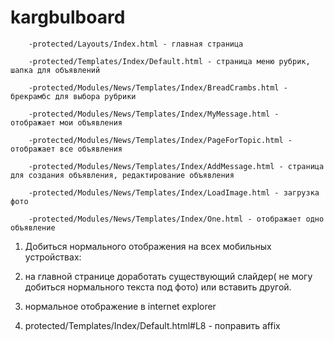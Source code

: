 # kargbulboard
 

        -protected/Layouts/Index.html - главная страница
        
        -protected/Templates/Index/Default.html - страница меню рубрик, шапка для объявлений
        
        -protected/Modules/News/Templates/Index/BreadCrambs.html - брекрамбс для выбора рубрики
        
        -protected/Modules/News/Templates/Index/MyMessage.html - отображает мои объявления
        
        -protected/Modules/News/Templates/Index/PageForTopic.html - отображает все объявления
        
        -protected/Modules/News/Templates/Index/AddMessage.html - страница для создания объявления, редактирование объявления
        
        -protected/Modules/News/Templates/Index/LoadImage.html - загрузка фото
        
        -protected/Modules/News/Templates/Index/One.html - отображает одно объявление

1. Добиться нормального отображения на всех мобильных устройствах:

2. на главной странице доработать существующий слайдер( не могу добиться нормального текста под фото) или вставить другой.

3. нормальное отображение в internet explorer

4. protected/Templates/Index/Default.html#L8  - поправить affix

